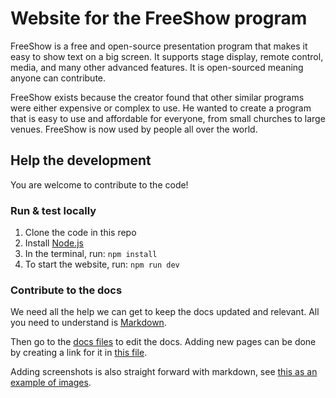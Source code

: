 # Website for the FreeShow program

FreeShow is a free and open-source presentation program that makes it easy to show text on a big screen. It supports stage display, remote control, media, and many other advanced features. It is open-sourced meaning anyone can contribute.

FreeShow exists because the creator found that other similar programs were either expensive or complex to use. He wanted to create a program that is easy to use and affordable for everyone, from small churches to large venues. FreeShow is now used by people all over the world.

## Help the development

You are welcome to contribute to the code!

### Run & test locally

1. Clone the code in this repo
2. Install [Node.js](https://nodejs.org/en/download/)
3. In the terminal, run: `npm install`
4. To start the website, run: `npm run dev`

### Contribute to the docs

We need all the help we can get to keep the docs updated and relevant. All you need to understand is [Markdown](https://commonmark.org/help/).

Then go to the [docs files](https://github.com/ChurchApps/FreeShowWeb/tree/main/src/routes/docs) to edit the docs. Adding new pages can be done by creating a link for it in [this file](https://github.com/ChurchApps/FreeShowWeb/blob/main/src/lib/components/scripts/docs.ts).

Adding screenshots is also straight forward with markdown, see [this as an example of images](https://github.com/ChurchApps/FreeShowWeb/tree/main/src/routes/docs/show-type/+page.md).
